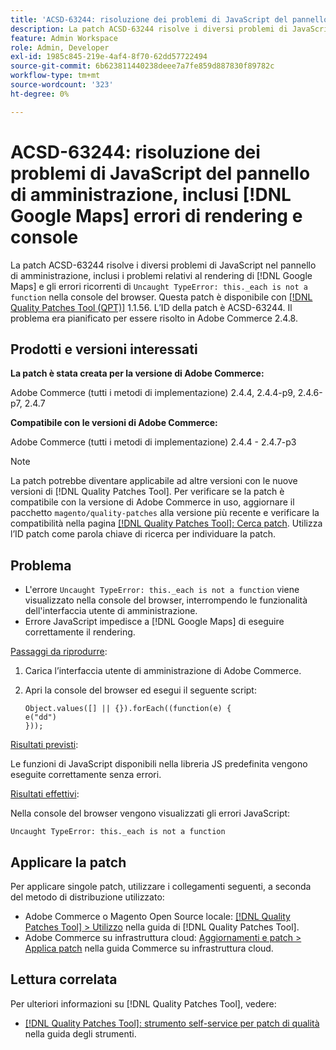 ```yaml
---
title: 'ACSD-63244: risoluzione dei problemi di JavaScript del pannello di amministrazione, inclusi  [!DNL Google Maps]  errori di rendering e console'
description: La patch ACSD-63244 risolve i diversi problemi di JavaScript nel pannello di amministrazione, inclusi i problemi relativi al rendering di  [!DNL Google Maps]  e al ricorrente errore di tipo "Uncovered TypeError"._each is not a function` errors (ciascuno non è una funzione) nella console del browser.
feature: Admin Workspace
role: Admin, Developer
exl-id: 1985c845-219e-4af4-8f70-62dd57722494
source-git-commit: 6b623811440238deee7a7fe859d887830f89782c
workflow-type: tm+mt
source-wordcount: '323'
ht-degree: 0%

---
```


# ACSD-63244: risoluzione dei problemi di JavaScript del pannello di amministrazione, inclusi [!DNL Google Maps] errori di rendering e console

La patch ACSD-63244 risolve i diversi problemi di JavaScript nel pannello di amministrazione, inclusi i problemi relativi al rendering di [!DNL Google Maps] e gli errori ricorrenti di `Uncaught TypeError: this._each is not a function` nella console del browser. Questa patch è disponibile con [[!DNL Quality Patches Tool (QPT)]](/help/tools/quality-patches-tool/quality-patches-tool-to-self-serve-quality-patches.md) 1.1.56. L’ID della patch è ACSD-63244. Il problema era pianificato per essere risolto in Adobe Commerce 2.4.8.

## Prodotti e versioni interessati

**La patch è stata creata per la versione di Adobe Commerce:**

Adobe Commerce (tutti i metodi di implementazione) 2.4.4, 2.4.4-p9, 2.4.6-p7, 2.4.7

**Compatibile con le versioni di Adobe Commerce:**

Adobe Commerce (tutti i metodi di implementazione) 2.4.4 - 2.4.7-p3

>[!NOTE]
>
>La patch potrebbe diventare applicabile ad altre versioni con le nuove versioni di [!DNL Quality Patches Tool]. Per verificare se la patch è compatibile con la versione di Adobe Commerce in uso, aggiornare il pacchetto `magento/quality-patches` alla versione più recente e verificare la compatibilità nella pagina [[!DNL Quality Patches Tool]: Cerca patch](https://experienceleague.adobe.com/tools/commerce-quality-patches/index.html). Utilizza l’ID patch come parola chiave di ricerca per individuare la patch.

## Problema

* L&#39;errore `Uncaught TypeError: this._each is not a function` viene visualizzato nella console del browser, interrompendo le funzionalità dell&#39;interfaccia utente di amministrazione.
* Errore JavaScript impedisce a [!DNL Google Maps] di eseguire correttamente il rendering.

<u>Passaggi da riprodurre</u>:

1. Carica l’interfaccia utente di amministrazione di Adobe Commerce.
1. Apri la console del browser ed esegui il seguente script:

   ```
   Object.values([] || {}).forEach((function(e) {  
   e("dd")  
   }));  
   ```

<u>Risultati previsti</u>:

Le funzioni di JavaScript disponibili nella libreria JS predefinita vengono eseguite correttamente senza errori.

<u>Risultati effettivi</u>:

Nella console del browser vengono visualizzati gli errori JavaScript:

```
Uncaught TypeError: this._each is not a function
```

## Applicare la patch

Per applicare singole patch, utilizzare i collegamenti seguenti, a seconda del metodo di distribuzione utilizzato:

* Adobe Commerce o Magento Open Source locale: [[!DNL Quality Patches Tool] > Utilizzo](/help/tools/quality-patches-tool/usage.md) nella guida di [!DNL Quality Patches Tool].
* Adobe Commerce su infrastruttura cloud: [Aggiornamenti e patch > Applica patch](https://experienceleague.adobe.com/docs/commerce-cloud-service/user-guide/develop/upgrade/apply-patches.html) nella guida Commerce su infrastruttura cloud.

## Lettura correlata

Per ulteriori informazioni su [!DNL Quality Patches Tool], vedere:

* [[!DNL Quality Patches Tool]: strumento self-service per patch di qualità](/help/tools/quality-patches-tool/quality-patches-tool-to-self-serve-quality-patches.md) nella guida degli strumenti.
